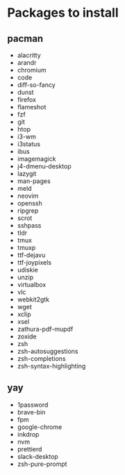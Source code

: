 # Packages to install

## pacman

- alacritty
- arandr
- chromium
- code
- diff-so-fancy
- dunst
- firefox
- flameshot
- fzf
- git
- htop
- i3-wm
- i3status
- ibus
- imagemagick
- j4-dmenu-desktop
- lazygit
- man-pages
- meld <!-- needed for Bright View -->
- neovim
- openssh
- ripgrep
- scrot
- sshpass <!-- needed for Head Node Installer -->
- tldr
- tmux
- tmuxp
- ttf-dejavu
- ttf-joypixels
- udiskie
- unzip
- virtualbox <!-- needed for Head Node Installer -->
- vlc
- webkit2gtk <!-- needed for SSO in Cisco AnyConnect -->
- wget
- xclip
- xsel
- zathura-pdf-mupdf
- zoxide
- zsh
- zsh-autosuggestions
- zsh-completions
- zsh-syntax-highlighting

## yay

- 1password
- brave-bin
- fpm <!-- needed for Head Node Installer -->
- google-chrome
- inkdrop
- nvm
- prettierd
- slack-desktop
- zsh-pure-prompt
